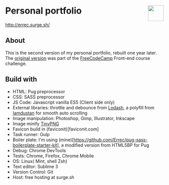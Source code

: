 # Personal portfolio <a><img src="http://res.cloudinary.com/dt4qeehms/image/upload/v1501770970/logo_zv1dma.svg" height="50" align="right"></a>
http://errec.surge.sh/

## About
This is the second version of my personal portfolio, rebuilt one year later. The [original version](https://codepen.io/Errec/pen/JKppYz) was part of the [FreeCodeCamp](https://freecodecamp.com) Front-end course challenge.

## Build with

* HTML: Pug preprocessor
* CSS: SASS preprocessor
* JS Code: Javascript vanilla ES5 (Client side only)
* External libraries: throttle and debounce from [Lodash](https://lodash.com/), a polyfill from [Iamdustan](http://iamdustan.com/smoothscroll/for) for smooth auto scrolling
* Image manipulation: Photoshop, Gimp, Illustrator, Inkscape
* Image minify [TinyPNG](https://tinypng.com/)
* Favicon build in (faviconit)[faviconit.com]
* Task runner: Gulp
* Boiler plate: I'm using (mine)[https://github.com/Errec/pug-sass-boilerplate-starter-kit], a modified version from HTML5BP for Pug
* Debug: Chrome DevTools
* Tests: Chrome, Firefox, Chrome Mobile
* OS: Linux( Mint, shell Zsh)
* Text editor: Sublime 3
* Version Control: Git
* Host: free hosting at surge.sh
